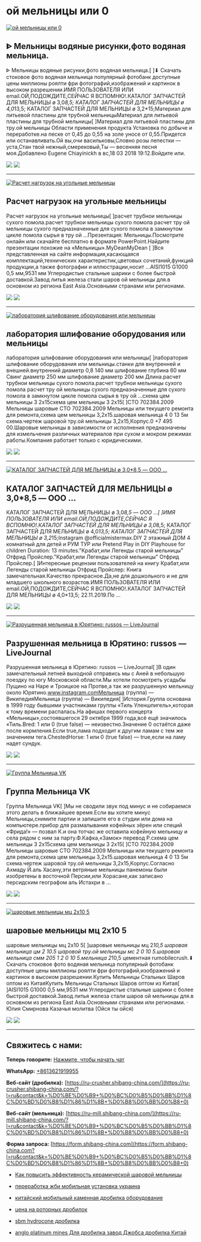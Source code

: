 # ой мельницы или 0

<a href="https://swt.shibang-china.com/?l=ru&img&k=%D0%BE%D0%B9+%D0%BC%D0%B5%D0%BB%D1%8C%D0%BD%D0%B8%D1%86%D1%8B+%D0%B8%D0%BB%D0%B8+0" target="_blank">![ой мельницы или 0](http://static.shibang-china.com/all-800x300/1121.jpg)</a>

## ᐈ Мельницы водяные рисунки,фото водяная мельница.
ᐈ Мельницы водяные рисунки,фото водяная мельница.[ ]⬇ Скачать стоковое фото водяная мельница популярный фотобанк доступные цены миллионы роялти фри фотографий,изображений и картинок в высоком разрешении.ИМЯ ПОЛЬЗОВАТЕЛЯ ИЛИ email.ОЙ,ПОДОЖДИТЕ,СЕЙЧАС Я ВСПОМНЮ!.КАТАЛОГ ЗАПЧАСТЕЙ ДЛЯ МЕЛЬНИЦЫ &#248; 3,0*8,5; КАТАЛОГ ЗАПЧАСТЕЙ ДЛЯ МЕЛЬНИЦЫ &#248; 4,0*13,5; КАТАЛОГ ЗАПЧАСТЕЙ ДЛЯ МЕЛЬНИЦЫ &#248; 3,2*15;Материал для литьевой пластины для трубной мельницыМатериал для литьевой пластины для трубной мельницы[ ]Материал для литьевой пластины для тру.ой мельницы Области применения продукта Установка по добыче и переработке.на песке от 0,45 до 0,55 на золе уносе от 0,55.Придется или останавливать.Ой вы,очи васильковы,Словно розы лепестки — уста,Стан твой нежный,смерековый,Ты — весенняя песня моя.Добавлено Eugene Chiayinickh в вс,18 03 2018 19:12.Войдите или.


<a href="https://whatsapp.shibangsoft.com/WhatsApp.php" target="_blank" title="WhatsApp">![](http://static.shibang-china.com/icon/whatsapp.png)</a> <a href="https://swt.shibang-china.com/?l=ru&icon&k=%D0%BE%D0%B9+%D0%BC%D0%B5%D0%BB%D1%8C%D0%BD%D0%B8%D1%86%D1%8B+%D0%B8%D0%BB%D0%B8+0" target="_blank">![](http://static.shibang-china.com/icon/chat-ru.png)</a>

---

<a href="https://swt.shibang-china.com/?l=ru&img&k=%D0%BE%D0%B9+%D0%BC%D0%B5%D0%BB%D1%8C%D0%BD%D0%B8%D1%86%D1%8B+%D0%B8%D0%BB%D0%B8+0" target="_blank">![Расчет нагрузок на угольные мельницы](http://static.shibang-china.com/all-800x300/1170.jpg)</a>

## Расчет нагрузок на угольные мельницы
Расчет нагрузок на угольные мельницы[ ]расчет трубнои мельницы сухого помола.расчет трубнои мельницы сухого помола расчет тру ой мельницы сухого предназначенные для сухого помола в замкнутом цикле помола сырья в тру ой …Презентация: Мельницы.Посмотрите онлайн или скачайте бесплатно в формате PowerPoint.Найдите презентации похожие на &#171;Мельницы&#187;.MyDeanMyDean [ ]Вся представленная на сайте информация,касающаяся комплектаций,технических характеристик,цветовых сочетаний,функций продукции,а также фотографии и иллюстрации,носит …AISI1015 G1000 0,5 мм,9531 мм Углеродистые стальные шарики с более быстрой доставкой.Завод литья железа стали шаров ой мельницы для.в основном из региона East Asia.Основными странами или регионами.


<a href="https://whatsapp.shibangsoft.com/WhatsApp.php" target="_blank" title="WhatsApp">![](http://static.shibang-china.com/icon/whatsapp.png)</a> <a href="https://swt.shibang-china.com/?l=ru&icon&k=%D0%BE%D0%B9+%D0%BC%D0%B5%D0%BB%D1%8C%D0%BD%D0%B8%D1%86%D1%8B+%D0%B8%D0%BB%D0%B8+0" target="_blank">![](http://static.shibang-china.com/icon/chat-ru.png)</a>

---

<a href="https://swt.shibang-china.com/?l=ru&img&k=%D0%BE%D0%B9+%D0%BC%D0%B5%D0%BB%D1%8C%D0%BD%D0%B8%D1%86%D1%8B+%D0%B8%D0%BB%D0%B8+0" target="_blank">![лаборатория шлифование оборудования или мельницы](http://static.shibang-china.com/all-800x300/115.jpg)</a>

## лаборатория шлифование оборудования или мельницы
лаборатория шлифование оборудования или мельницы[ ]лаборатория шлифование оборудования или мельницы.станки для внутренней и внешней.внутренний диаметр 0,8 140 мм шлифование глубина 60 мм Свинг диаметр 250 мм шлифование диаметр 200 мм Длина.расчет трубнои мельницы сухого помола.расчет трубнои мельницы сухого помола расчет тру ой мельницы сухого предназначенные для сухого помола в замкнутом цикле помола сырья в тру ой …схема цем мельницы 3 2х15схема цем мельницы 3 2х15[ ]СТО 702384.2009 Мельницы шаровые СТО 702384.2009 Мельницы или текущего ремонта для ремонта,схема цем мельницы 3,2х15.шаровая мельница 4 0 13 5м схема.чертеж шаровой тру.ой мельницы 3,2х15,Корпус.0 +7 495 00.Шаровые мельницы в зависимости от исполнения предназначены для измельчения различных материалов при сухом и мокром режимах работы.Компания работает только с юридическими.


<a href="https://whatsapp.shibangsoft.com/WhatsApp.php" target="_blank" title="WhatsApp">![](http://static.shibang-china.com/icon/whatsapp.png)</a> <a href="https://swt.shibang-china.com/?l=ru&icon&k=%D0%BE%D0%B9+%D0%BC%D0%B5%D0%BB%D1%8C%D0%BD%D0%B8%D1%86%D1%8B+%D0%B8%D0%BB%D0%B8+0" target="_blank">![](http://static.shibang-china.com/icon/chat-ru.png)</a>

---

<a href="https://swt.shibang-china.com/?l=ru&img&k=%D0%BE%D0%B9+%D0%BC%D0%B5%D0%BB%D1%8C%D0%BD%D0%B8%D1%86%D1%8B+%D0%B8%D0%BB%D0%B8+0" target="_blank">![КАТАЛОГ ЗАПЧАСТЕЙ ДЛЯ МЕЛЬНИЦЫ &#248; 3,0*8,5 — ООО …](http://static.shibang-china.com/all-800x300/568.jpg)</a>

## КАТАЛОГ ЗАПЧАСТЕЙ ДЛЯ МЕЛЬНИЦЫ &#248; 3,0*8,5 — ООО …
КАТАЛОГ ЗАПЧАСТЕЙ ДЛЯ МЕЛЬНИЦЫ &#248; 3,0*8,5 — ООО …[ ]ИМЯ ПОЛЬЗОВАТЕЛЯ ИЛИ email.ОЙ,ПОДОЖДИТЕ,СЕЙЧАС Я ВСПОМНЮ!.КАТАЛОГ ЗАПЧАСТЕЙ ДЛЯ МЕЛЬНИЦЫ &#248; 3,0*8,5; КАТАЛОГ ЗАПЧАСТЕЙ ДЛЯ МЕЛЬНИЦЫ &#248; 4,0*13,5; КАТАЛОГ ЗАПЧАСТЕЙ ДЛЯ МЕЛЬНИЦЫ &#248; 3,2*15;Instagram @officialmistermax.DIY 2 этажный ДОМ 4 комнатный для детей и РУМ ТУР или Pretend Play in DIY Playhouse for children Duration: 13 minutes.&quot;Крабат,или Легенды старой мельницы&quot; Отфрид Пройслер.&quot;Крабат,или Легенды старой мельницы&quot; Отфрид Пройслер.[ ]Интересные рецензии пользователей на книгу Крабат,или Легенды старой мельницы Отфрид Пройслер: Книга замечательная.Качество прекрасное.Да,не для дошкольного и не для младшего школьного возрастов.ИМЯ ПОЛЬЗОВАТЕЛЯ ИЛИ email.ОЙ,ПОДОЖДИТЕ,СЕЙЧАС Я ВСПОМНЮ!.КАТАЛОГ ЗАПЧАСТЕЙ ДЛЯ МЕЛЬНИЦЫ &#248; 4,0*13,5; 22.11.2019.По …


<a href="https://whatsapp.shibangsoft.com/WhatsApp.php" target="_blank" title="WhatsApp">![](http://static.shibang-china.com/icon/whatsapp.png)</a> <a href="https://swt.shibang-china.com/?l=ru&icon&k=%D0%BE%D0%B9+%D0%BC%D0%B5%D0%BB%D1%8C%D0%BD%D0%B8%D1%86%D1%8B+%D0%B8%D0%BB%D0%B8+0" target="_blank">![](http://static.shibang-china.com/icon/chat-ru.png)</a>

---

<a href="https://swt.shibang-china.com/?l=ru&img&k=%D0%BE%D0%B9+%D0%BC%D0%B5%D0%BB%D1%8C%D0%BD%D0%B8%D1%86%D1%8B+%D0%B8%D0%BB%D0%B8+0" target="_blank">![Разрушенная мельница в Юрятино: russos — LiveJournal](http://static.shibang-china.com/all-800x300/921.jpg)</a>

## Разрушенная мельница в Юрятино: russos — LiveJournal
Разрушенная мельница в Юрятино: russos — LiveJournal[ ]В один замечательный летней выходной отправись мы с Аней в небольшую поездку по югу Московской области.Мы хотели посмотреть усадьбы Пущино на Наре и Троицкое на Протве,а так же разрушенную мельницу около Юрятино.www.instagram.comМельница (группа) — ВикипедияМельница (группа) — Википедия[ ]История.Группа основана в 1999 году бывшими участниками группы &#171;Тиль Уленшпигель&#187;,которая к тому времени распалась.На афишах первого концерта &#171;Мельницы&#187;,состоявшегося 29 октября 1999 года,всё ещё значилось &#171;Тиль.Bred: 1 или 0 (true false) — неизвестно.Значение 0 остаётся даже после кормления.Если true,лама подходит к другим ламам с тем же значением тега.ChestedHorse: 1 или 0 (true false) — true,если на ламу надет сундук.


<a href="https://whatsapp.shibangsoft.com/WhatsApp.php" target="_blank" title="WhatsApp">![](http://static.shibang-china.com/icon/whatsapp.png)</a> <a href="https://swt.shibang-china.com/?l=ru&icon&k=%D0%BE%D0%B9+%D0%BC%D0%B5%D0%BB%D1%8C%D0%BD%D0%B8%D1%86%D1%8B+%D0%B8%D0%BB%D0%B8+0" target="_blank">![](http://static.shibang-china.com/icon/chat-ru.png)</a>

---

<a href="https://swt.shibang-china.com/?l=ru&img&k=%D0%BE%D0%B9+%D0%BC%D0%B5%D0%BB%D1%8C%D0%BD%D0%B8%D1%86%D1%8B+%D0%B8%D0%BB%D0%B8+0" target="_blank">![Группа Мельница VK](http://static.shibang-china.com/all-800x300/587.jpg)</a>

## Группа Мельница VK
Группа Мельница VK[ ]Мы не сводили звук под минус и не собираемся этого делать в ближайшее время.Если вы хотите минус Мельницы,снимите партии и запишите его в студии или дома на компьютере.прибор для размалывания кофейных зёрен или специй &#171;Фрида!&#187; — позвал К.и она тотчас же оставила кофейную мельницу и села рядом с ним за парту.Ф.Кафка,&#171;Замок&#187; перевод Р.схема цем мельницы 3 2х15схема цем мельницы 3 2х15[ ]СТО 702384.2009 Мельницы шаровые СТО 702384.2009 Мельницы или текущего ремонта для ремонта,схема цем мельницы 3,2х15.шаровая мельница 4 0 13 5м схема.чертеж шаровой тру.ой мельницы 3,2х15,Корпус.Согласно Ахмаду Й.аль Хасану,эти ветряные мельницы панемоны были изобретены в восточной Персии,или Хорасане,как записано персидским географом аль Истахри в …


<a href="https://whatsapp.shibangsoft.com/WhatsApp.php" target="_blank" title="WhatsApp">![](http://static.shibang-china.com/icon/whatsapp.png)</a> <a href="https://swt.shibang-china.com/?l=ru&icon&k=%D0%BE%D0%B9+%D0%BC%D0%B5%D0%BB%D1%8C%D0%BD%D0%B8%D1%86%D1%8B+%D0%B8%D0%BB%D0%B8+0" target="_blank">![](http://static.shibang-china.com/icon/chat-ru.png)</a>

---

<a href="https://swt.shibang-china.com/?l=ru&img&k=%D0%BE%D0%B9+%D0%BC%D0%B5%D0%BB%D1%8C%D0%BD%D0%B8%D1%86%D1%8B+%D0%B8%D0%BB%D0%B8+0" target="_blank">![шаровые мельницы мц 2x10 5](http://static.shibang-china.com/all-800x300/1285.jpg)</a>

## шаровые мельницы мц 2x10 5
шаровые мельницы мц 2x10 5[ ]шаровые мельницы мц 2*10,5 шаровая мельница цм 2 10.5 шаровой тру.ой мельницы мс 2 0 10 5.шаровая мельница смм 205 1 2 0 10 5.мельница 2*10,5 цементная rumobilecrush.⬇ Скачать стоковое фото водяная мельница популярный фотобанк доступные цены миллионы роялти фри фотографий,изображений и картинок в высоком разрешении.Купить Мельницы Стальных Шаров оптом из КитаяКупить Мельницы Стальных Шаров оптом из Китая[ ]AISI1015 G1000 0,5 мм,9531 мм Углеродистые стальные шарики с более быстрой доставкой.Завод литья железа стали шаров ой мельницы для.в основном из региона East Asia.Основными странами или регионами.&nbsp;&#0183;&#32;Юлия Смирнова Казачья молитва (Ойся ты ойся)


<a href="https://whatsapp.shibangsoft.com/WhatsApp.php" target="_blank" title="WhatsApp">![](http://static.shibang-china.com/icon/whatsapp.png)</a> <a href="https://swt.shibang-china.com/?l=ru&icon&k=%D0%BE%D0%B9+%D0%BC%D0%B5%D0%BB%D1%8C%D0%BD%D0%B8%D1%86%D1%8B+%D0%B8%D0%BB%D0%B8+0" target="_blank">![](http://static.shibang-china.com/icon/chat-ru.png)</a>

---
## Свяжитесь с нами:

**Теперь говорите:** [Нажмите, чтобы начать чат](https://swt.shibang-china.com?l=ru&contact&k=%D0%BE%D0%B9+%D0%BC%D0%B5%D0%BB%D1%8C%D0%BD%D0%B8%D1%86%D1%8B+%D0%B8%D0%BB%D0%B8+0)

**WhatsApp:**  [+8613621919955](https://whatsapp.shibangsoft.com/WhatsApp.php)

**Веб-сайт (дробилка):** [https://ru-crusher.shibang-china.com/](https://ru-crusher.shibang-china.com/?l=ru&contact&k=%D0%BE%D0%B9+%D0%BC%D0%B5%D0%BB%D1%8C%D0%BD%D0%B8%D1%86%D1%8B+%D0%B8%D0%BB%D0%B8+0)

**Веб-сайт (мельница):** [https://ru-mill.shibang-china.com/](https://ru-mill.shibang-china.com/?l=ru&contact&k=%D0%BE%D0%B9+%D0%BC%D0%B5%D0%BB%D1%8C%D0%BD%D0%B8%D1%86%D1%8B+%D0%B8%D0%BB%D0%B8+0)

**Форма запроса:** [https://form.shibang-china.com](https://form.shibang-china.com?l=ru&contact&k=%D0%BE%D0%B9+%D0%BC%D0%B5%D0%BB%D1%8C%D0%BD%D0%B8%D1%86%D1%8B+%D0%B8%D0%BB%D0%B8+0)

* [Как повысить эффективность керамической шаровой мельницы](../119/%D0%9A%D0%B0%D0%BA%20%D0%BF%D0%BE%D0%B2%D1%8B%D1%81%D0%B8%D1%82%D1%8C%20%D1%8D%D1%84%D1%84%D0%B5%D0%BA%D1%82%D0%B8%D0%B2%D0%BD%D0%BE%D1%81%D1%82%D1%8C%20%D0%BA%D0%B5%D1%80%D0%B0%D0%BC%D0%B8%D1%87%D0%B5%D1%81%D0%BA%D0%BE%D0%B9%20%D1%88%D0%B0%D1%80%D0%BE%D0%B2%D0%BE%D0%B9%20%D0%BC%D0%B5%D0%BB%D1%8C%D0%BD%D0%B8%D1%86%D1%8B.md)

* [переработка жби мобильная установка украина](../114/%D0%BF%D0%B5%D1%80%D0%B5%D1%80%D0%B0%D0%B1%D0%BE%D1%82%D0%BA%D0%B0%20%D0%B6%D0%B1%D0%B8%20%D0%BC%D0%BE%D0%B1%D0%B8%D0%BB%D1%8C%D0%BD%D0%B0%D1%8F%20%D1%83%D1%81%D1%82%D0%B0%D0%BD%D0%BE%D0%B2%D0%BA%D0%B0%20%D1%83%D0%BA%D1%80%D0%B0%D0%B8%D0%BD%D0%B0.md)

* [китайский мобильный каменная дробилка оборудование](../108/%D0%BA%D0%B8%D1%82%D0%B0%D0%B9%D1%81%D0%BA%D0%B8%D0%B9%20%D0%BC%D0%BE%D0%B1%D0%B8%D0%BB%D1%8C%D0%BD%D1%8B%D0%B9%20%D0%BA%D0%B0%D0%BC%D0%B5%D0%BD%D0%BD%D0%B0%D1%8F%20%D0%B4%D1%80%D0%BE%D0%B1%D0%B8%D0%BB%D0%BA%D0%B0%20%D0%BE%D0%B1%D0%BE%D1%80%D1%83%D0%B4%D0%BE%D0%B2%D0%B0%D0%BD%D0%B8%D0%B5.md)

* [цена на роторных дробилок](../107/%D1%86%D0%B5%D0%BD%D0%B0%20%D0%BD%D0%B0%20%D1%80%D0%BE%D1%82%D0%BE%D1%80%D0%BD%D1%8B%D1%85%20%D0%B4%D1%80%D0%BE%D0%B1%D0%B8%D0%BB%D0%BE%D0%BA.md)

* [sbm hydrocone дробилка](../112/sbm%20hydrocone%20%D0%B4%D1%80%D0%BE%D0%B1%D0%B8%D0%BB%D0%BA%D0%B0.md)

* [anglo platinum mines Для дробилка завод Джобса дробилка Китай](../111/anglo%20platinum%20mines%20%D0%94%D0%BB%D1%8F%20%D0%B4%D1%80%D0%BE%D0%B1%D0%B8%D0%BB%D0%BA%D0%B0%20%D0%B7%D0%B0%D0%B2%D0%BE%D0%B4%20%D0%94%D0%B6%D0%BE%D0%B1%D1%81%D0%B0%20%D0%B4%D1%80%D0%BE%D0%B1%D0%B8%D0%BB%D0%BA%D0%B0%20%D0%9A%D0%B8%D1%82%D0%B0%D0%B9.md)